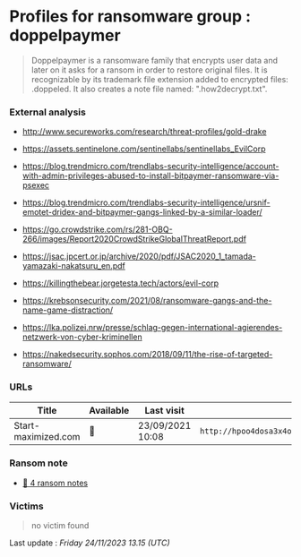# Profiles for ransomware group : **doppelpaymer**


> Doppelpaymer is a ransomware family that encrypts user data and later on it asks for a ransom in order to restore original files. It is recognizable by its trademark file extension added to encrypted files: .doppeled. It also creates a note file named: ".how2decrypt.txt".

### External analysis
- http://www.secureworks.com/research/threat-profiles/gold-drake

- https://assets.sentinelone.com/sentinellabs/sentinellabs_EvilCorp

- https://blog.trendmicro.com/trendlabs-security-intelligence/account-with-admin-privileges-abused-to-install-bitpaymer-ransomware-via-psexec

- https://blog.trendmicro.com/trendlabs-security-intelligence/ursnif-emotet-dridex-and-bitpaymer-gangs-linked-by-a-similar-loader/

- https://go.crowdstrike.com/rs/281-OBQ-266/images/Report2020CrowdStrikeGlobalThreatReport.pdf

- https://jsac.jpcert.or.jp/archive/2020/pdf/JSAC2020_1_tamada-yamazaki-nakatsuru_en.pdf

- https://killingthebear.jorgetesta.tech/actors/evil-corp

- https://krebsonsecurity.com/2021/08/ransomware-gangs-and-the-name-game-distraction/

- https://lka.polizei.nrw/presse/schlag-gegen-international-agierendes-netzwerk-von-cyber-kriminellen

- https://nakedsecurity.sophos.com/2018/09/11/the-rise-of-targeted-ransomware/

### URLs
| Title | Available | Last visit | fqdn | Screenshot 
|---|---|---|---|---|
| Start-maximized.com | 🔴 | 23/09/2021 10:08 | `http://hpoo4dosa3x4ognfxpqcrjwnsigvslm7kv6hvmhh2yqczaxy3j6qnwad.onion` | ❌ | 


### Ransom note
* [📝 4 ransom notes](notes/doppelpaymer)

### Victims

> no victim found




Last update : _Friday 24/11/2023 13.15 (UTC)_
